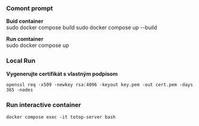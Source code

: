### Comont prompt
**Buid container**  
sudo docker compose build
sudo docker compose up --build

**Run comtainer**   
sudo docker compose up

### Local Run
**Vygenerujte certifikát s vlastným podpisom**
```console
openssl req -x509 -newkey rsa:4096 -keyout key.pem -out cert.pem -days 365 -nodes
```
### Run interactive container 
```console
docker compose exec -it totop-server bash
```